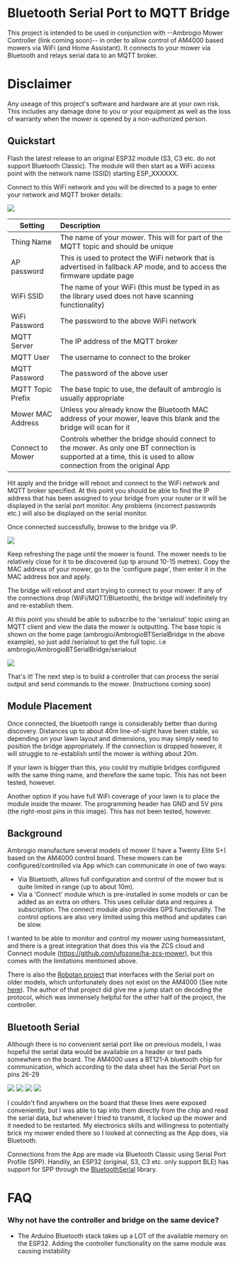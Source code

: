 # Bluetooth Serial Port to MQTT Bridge
This project is intended to be used in conjunction with --Ambrogio Mower Controller (link coming soon)-- in order to allow control of AM4000 based mowers via WiFi (and Home Assistant). It connects to your mower via Bluetooth and relays serial data to an MQTT broker.

# Disclaimer
Any useage of this project's software and hardware are at your own risk. This includes any damage done to you or your equipment as well as the loss of warranty when the mower is opened by a non-authorized person.

## Quickstart

Flash the latest release to an original ESP32 module (S3, C3 etc. do not support Bluetooth Classic). The module will then start as a WiFi access point with the network name (SSID) starting ESP_XXXXXX.

Connect to this WiFi network and you will be directed to a page to enter your network and MQTT broker details:

<img src="./img/Settings.png">

| Setting | Description |
| - | :- |
| Thing Name | The name of your mower. This will for part of the MQTT topic and should be unique |
| AP password | This is used to protect the WiFi network that is advertised in fallback AP mode, and to access the firmware update page |
| WiFi SSID | The name of your WiFi (this must be typed in as the library used does not have scanning functionality) |
| WiFi Password | The password to the above WiFi network |
| MQTT Server | The IP address of the MQTT broker |
| MQTT User | The username to connect to the broker |
| MQTT Password | The password of the above user |
| MQTT Topic Prefix | The base topic to use, the default of ambrogio is usually appropriate |
| Mower MAC Address | Unless you already know the Bluetooth MAC address of your mower, leave this blank and the bridge will scan for it |
| Connect to Mower | Controls whether the bridge should connect to the mower. As only one BT connection is supported at a time, this is used to allow connection from the original App |

Hit apply and the bridge will reboot and connect to the WiFi network and MQTT broker specified. At this point you should be able to find the IP address that has been assigned to your bridge from your router or it will be displayed in the serial port monitor. Any problems (incorrect passwords etc.) will also be displayed on the serial monitor.

Once connected successfully, browse to the bridge via IP.

<img src="./img/Scanning.png">

Keep refreshing the page until the mower is found. The mower needs to be relatively close for it to be discovered (up tp around 10-15 metres). Copy the MAC address of your mower, go to the 'configure page', then enter it in the MAC address box and apply.

The bridge will reboot and start trying to connect to your mower. If any of the connections drop (WiFi/MQTT/Bluetooth), the bridge will indefinitely try and re-establish them. 

At this point you should be able to subscribe to the 'serialout' topic using an MQTT client and view the data the mower is outputting. The base topic is shown on the home page (ambrogio/AmbrogioBTSerialBridge in the above example), so just add /serialout to get the full topic. i.e ambrogio/AmbrogioBTSerialBridge/serialout

<img src="./img/MQTT.png">

That's it! The next step is to build a controller that can process the serial output and send commands to the mower. (Instructions coming soon)

## Module Placement

Once connected, the bluetooth range is considerably better than during discovery. Distances up to about 40m line-of-sight have been stable, so depending on your lawn layout and dimensions, you may simply need to position the bridge appropriately. If the connection is dropped however, it will struggle to re-establish until the mower is withing about 20m.

If your lawn is bigger than this, you could try multiple bridges configured with the same thing name, and therefore the same topic. This has not been tested, however.

Another option if you have full WiFi coverage of your lawn is to place the module inside the mower. The programming header has GND and 5V pins (the right-most pins in this image). This has not been tested, however.


## Background
Ambrogio manufacture several models of mower (I have a Twenty Elite S+) based on the AM4000 control board. These mowers can be configured/controlled via App which can communicate in one of two ways:
- Via Bluetooth, allows full configuration and control of the mower but is quite limited in range (up to about 10m).
- Via a 'Connect' module which is pre-installed in some models or can be added as an extra on others. This uses cellular data and requires a subscription. The connect module also provides GPS functionality. The control options are also very limited using this method and updates can be slow.

I wanted to be able to monitor and control my mower using homeassistant, and there is a great integration that does this via the ZCS cloud and Connect module (https://github.com/ufozone/ha-zcs-mower), but this comes with the limitations mentioned above.

There is also the [Robotan project](https://github.com/fredlcore/Robotan) that interfaces with the Serial port on older models, which unfortunately does not exist on the AM4000 (See note [here](https://github.com/fredlcore/Robotan/blob/master/Supported%20Models.md)). The author of that project did give me a jump start on decoding the protocol, which was immensely helpful for the other half of the project, the controller.

## Bluetooth Serial
Although there is no convenient serial port like on previous models, I was hopeful the serial data would be available on a header or test pads somewhere on the board. The AM4000 uses a BT121-A bluetooth chip for communication, which according to the data sheet has the Serial Port on pins 26-29

<IMG SRC="./img/BTChip.jpeg">
<IMG SRC="./img/BTChipCloseUp.jpeg">  
<img src="./img/BTChipPinout.png">
<img src="./img/BTChipPinAssignments.png">

I couldn't find anywhere on the board that these lines were exposed conveniently, but I was able to tap into them directly from the chip and read the serial data, but whenever I tried to transmit, it locked up the mower and it needed to be restarted. My electronics skills and willingness to potentially brick my mower ended there so I looked at connecting as the App does, via Bluetooth.

Connections from the App are made via Bluetooth Classic using Serial Port Profile (SPP). Handily, an ESP32 (original, S3, C3 etc. only support BLE) has support for SPP through the [BluetoothSerial](https://github.com/espressif/arduino-esp32/tree/master/libraries/BluetoothSerial) library.

# FAQ

### Why not have the controller and bridge on the same device?
- The Arduino Bluetooth stack takes up a LOT of the available memory on the ESP32. Adding the controller functionality on the same module was causing instability

